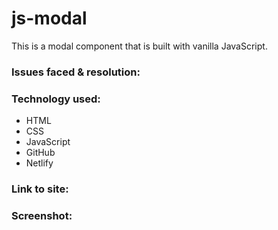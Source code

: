 # js-modal

This is a modal component that is built with vanilla JavaScript. 

<h3>Issues faced & resolution:</h3>

               

<h3>Technology used:</h3>

- HTML
- CSS
- JavaScript
- GitHub
- Netlify

<h3>Link to site:</h3>


<h3>Screenshot:</h3>